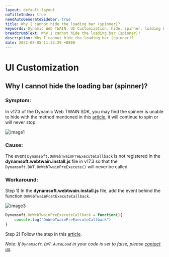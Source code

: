 ```yaml
---
layout: default-layout
noTitleIndex: true
needAutoGenerateSidebar: true
title: Why I cannot hide the loading bar (spinner)?
keywords: Dynamic Web TWAIN, UI Customization, hide, spinner, loading bar
breadcrumbText: Why I cannot hide the loading bar (spinner)?
description: Why I cannot hide the loading bar (spinner)?
date: 2022-08-05 11:32:29 +0800
---
```


# UI Customization

## Why I cannot hide the loading bar (spinner)?

### Symptom:
In v17.3 of the Dynamic Web TWAIN SDK, you may find the spinner is unable to hide with the method mentioned in this [article](/_articles/extended-usage/ui-customization.md#loading-bar-and-backdrop), it will continue to spin or will never stop.

![image1](/assets/imgs/unable_hide_spinner_spinner.png)

### Cause:
The event `Dynamsoft.OnWebTwainPreExecuteCallback` is not registered in the **dynamsoft.webtwain.install.js** file in v17.3 so that the `Dynamsoft.DWT.OnWebTwainPreExecute()` will never be called.


### Workaround:
Step 1) In the **dynamsoft.webtwain.install.js** file, add the event behind the function `OnWebTwainPostExecuteCallback`.

![image3](/assets/imgs/unable_hide_spinner_install_code2.png)

````javascript
Dynamsoft.OnWebTwainPreExecuteCallback = function(){
    console.log("OnWebTwainPreExecuteCallback")
}
````

Step 2) Follow the step in this [article](/_articles/extended-usage/ui-customization.md#loading-bar-and-backdrop).


*Note: If `Dynamsoft.DWT.AutoLoad` in your code is set to false, please <a href="https://www.dynamsoft.com/company/contact/" target="_blank">contact us</a>.*
